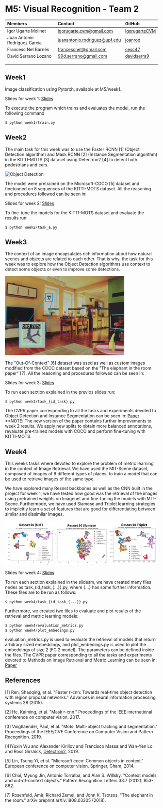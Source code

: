 # M5: Visual Recognition - Team 2
| Members | Contact | GitHub |
| :---         |   :---    |   :---    |
| Igor Ugarte Molinet | igorugarte.cvm@gmail.com | [igorugarteCVM](https://github.com/igorugarteCVM) | 
| Juan Antonio Rodríguez García | juanantonio.rodriguez@upf.edu  | [joanrod](https://github.com/joanrod) |
| Francesc Net Barnès | francescnet@gmail.com  | [cesc47](https://github.com/cesc47) |
| David Serrano Lozano | 99d.serrano@gmail.com | [davidserra9](https://github.com/davidserra9) |

---
## Week1
Image classification using Pytorch, available at M5/week1.

Slides for week 1: [Slides](https://docs.google.com/presentation/d/1FGRrmjkltlC7GpD8WeX_9TiXb5x-T6QKmyFojb2Qg8w/edit?usp=sharing)

To execute the program which trains and evaluates the model, run the following command:
```
$ python week1/train.py
```
## Week2
The main task for this week was to use the Faster RCNN [1] (Object Detection algorithm) and Mask RCNN [2] (Instance Segmentation algorithm) in the KITTI-MOTS [3] dataset using Detectron2 [4] to detect both pedestrians and cars.

![Object Detection](/week2/inference/0013.gif)

The model were pretrained on the Microsoft-COCO [5] dataset and finetunned on 8 sequences of the KITTI-MOTS dataset. All the reasoning and procedures followed can be seen in:

Slides for week 2: [Slides](https://docs.google.com/presentation/d/1ERkqOnMB56ElYuvYg9izsTqWn5aO28IjpjF5gZBFMKM/edit#slide=id.g11d85991502_0_90)

To fine-tune the models for the KITTI-MOTS dataset and evaluate the results run:
```
$ python week2/task_e.py
```

## Week3
The context of an image encapsulates rich information about how natural scenes and objects are related to each other. That is why, the task for this week was to explore how the Object Detection algorithms use context to detect some objects or even to improve some detections.

![PlaneAsBird](/week3/readmeimage.png)

The "Out-Of-Context" [6] dataset was used as well as custom images modified from the COCO dataset based on the "The elephant in the room paper" [7]. All the reasoning and procedures followed can be seen in:

Slides for week 3: [Slides](https://docs.google.com/presentation/d/1Hvv0NIu_j9Rd1Bp6VtYcSG42W5-3KcmsYLNb5G3_tno/edit?usp=sharing)

To run each section explained in the previos slides run:
```
$ python week3/task_{id_task}.py
```

The CVPR paper corresponding to all the tasks and experiments devoted to Object Detection and Instance Segmentation can be seen in: [Paper](https://www.overleaf.com/read/hcbxsbkrsmcb)
**NOTE: The new version of the paper contains further improvements to week 2 results. We apply new splits to obtain more balanced annotations, revaluate pre-trained models with COCO and perform fine-tuning with KITTI-MOTS.

## Week4
This weeks tasks where devoted to explore the problem of metric learning in the context of Image Retrieval. We have used the MIT-Scene dataset, composed 
of images of 8 different types of places, to train a model that can be used to retrieve images of the same type.

We have explored many Resnet backbones as well as the CNN built in the project for week 1, we have tested how good was the retrieval of the images using pretrained weights on Imagenet and fine-tuning the models with MIT-Scene.
Furthermode, we have used Siamese and Triplet learning strategies to implicitly learn a set of features that are good for differentiating between similar and dissimilar images.


![clusters](/week4/clusters.PNG)

Slides for week 4: [Slides](https://docs.google.com/presentation/d/1qiWn6Lgy8bP7voIEu2XeWV4vUKIVyG3bOKP-OrCiRMY/edit?usp=sharing)

To run each section explained in the slidesm, we have created many files nedes as task_{id_task_{...}}.py, where {...} has some further information. These files are to be run as follows:
```
$ python week4/task_{id_task_{...}}.py
```

Furthermore, we created two files to evaluate and plot results of the retrieval and metric learning models:
```
$ python week4/evaluation_metrics.py
$ python week4/plot_embedings.py
```
evaluation_metrics.py is used to evaluate the retrieval of models that return arbitrary sized embeddings, and plot_embedings.py is used to plot the embeddings of size 2 (FC 2 model).
The parameters can be defined inside the files.
The CVPR paper corresponding to all the tasks and experiments devoted to Methods on Image Retrieval and Metric Learning can be seen in: [Paper](https://www.overleaf.com/5374743577rshpmzsgynjj)



## References
[1] Ren, Shaoqing, et al. "Faster r-cnn: Towards real-time object detection with region proposal networks." Advances in neural information processing systems 28 (2015).

[2] He, Kaiming, et al. "Mask r-cnn." Proceedings of the IEEE international conference on computer vision. 2017.

[3] Voigtlaender, Paul, et al. "Mots: Multi-object tracking and segmentation." Proceedings of the IEEE/CVF Conference on Computer Vision and Pattern Recognition. 2019.

[4]Yuxin Wu and Alexander Kirillov and Francisco Massa and Wan-Yen Lo and Ross Girshick, [Detectron2](https://github.com/facebookresearch/detectron2), 2019.

[5] Lin, Tsung-Yi, et al. "Microsoft coco: Common objects in context." European conference on computer vision. Springer, Cham, 2014.

[6] Choi, Myung Jin, Antonio Torralba, and Alan S. Willsky. "Context models and out-of-context objects." Pattern Recognition Letters 33.7 (2012): 853-862.

[7] Rosenfeld, Amir, Richard Zemel, and John K. Tsotsos. "The elephant in the room." arXiv preprint arXiv:1808.03305 (2018).
